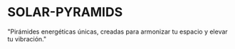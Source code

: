 # SOLAR-PYRAMIDS
"Pirámides energéticas únicas, creadas para armonizar tu espacio y elevar tu vibración."
